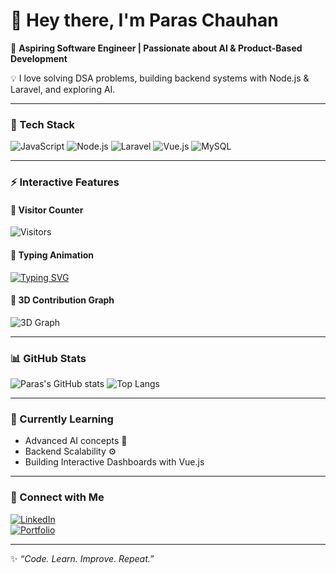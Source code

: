 # 👋 Hey there, I'm Paras Chauhan  

🎯 **Aspiring Software Engineer | Passionate about AI & Product-Based Development**  

💡 I love solving DSA problems, building backend systems with Node.js & Laravel, and exploring AI.

---

### 🧰 Tech Stack
![JavaScript](https://img.shields.io/badge/Code-JavaScript-yellow?style=for-the-badge)
![Node.js](https://img.shields.io/badge/Backend-Node.js-green?style=for-the-badge)
![Laravel](https://img.shields.io/badge/Backend-Laravel-red?style=for-the-badge)
![Vue.js](https://img.shields.io/badge/Frontend-Vue.js-brightgreen?style=for-the-badge)
![MySQL](https://img.shields.io/badge/Database-MySQL-blue?style=for-the-badge)

---

### ⚡ Interactive Features

#### 👀 Visitor Counter
![Visitors](https://visitor-badge.laobi.icu/badge?page_id=paraschauhan.paraschauhan)

#### 💬 Typing Animation
[![Typing SVG](https://readme-typing-svg.herokuapp.com?size=22&duration=4000&color=F75C7E&center=true&vCenter=true&lines=Hey+I'm+Paras!;Software+Engineer;AI+Enthusiast;Backend+Developer)](https://git.io/typing-svg)

#### 🧭 3D Contribution Graph
![3D Graph](https://github.com/paraschauhan/github-profile-3d-contrib/blob/main/profile-night-rainbow.svg)

---

### 📊 GitHub Stats
![Paras's GitHub stats](https://github-readme-stats.vercel.app/api?username=paraschauhan&show_icons=true&theme=radical)
![Top Langs](https://github-readme-stats.vercel.app/api/top-langs/?username=paraschauhan&layout=compact&theme=radical)

---

### 🧠 Currently Learning
- Advanced AI concepts 🤖  
- Backend Scalability ⚙️  
- Building Interactive Dashboards with Vue.js  

---

### 💬 Connect with Me
[![LinkedIn](https://img.shields.io/badge/LinkedIn-ParasChauhan-blue?style=flat&logo=linkedin)](https://linkedin.com/in/your-link)  
[![Portfolio](https://img.shields.io/badge/Portfolio-Visit-orange?style=flat&logo=google-chrome)](https://your-portfolio-link.com)

---

✨ *“Code. Learn. Improve. Repeat.”*


